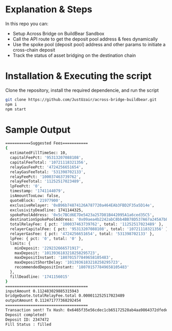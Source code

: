 # Explanation & Steps

In this repo you can:

- Setup Across Bridge on BuildBear Sandbox
- Call the API route to get the deposit pool address & fees dynamically
- Use the spoke pool (deposit pool) address and other params to initiate a cross-chain deposit
- Track the status of asset bridging on the destination chain

# Installation & Executing the script

Clone the repository, install the required dependencie, and run the script

```bash
git clone https://github.com/JustUzair/across-bridge-buildbear.git
npm i
npm start
```

# Sample Output

```bash
===========Suggested Fees===========
{
  estimatedFillTimeSec: 10,
  capitalFeePct: '95313207088108',
  capitalFeeTotal: '10721118321356',
  relayGasFeePct: '4724256651654',
  relayGasFeeTotal: '531398702133',
  relayFeePct: '100037463739762',
  relayFeeTotal: '11252517023489',
  lpFeePct: '0',
  timestamp: '1741144079',
  isAmountTooLow: false,
  quoteBlock: '21977900',
  exclusiveRelayer: '0xB96b74874126A787720a464EAb3FBD2F35a5D14e',
  exclusivityDeadline: 1741144325,
  spokePoolAddress: '0x5c7BCd6E7De5423a257D81B442095A1a6ced35C5',
  destinationSpokePoolAddress: '0x09aea4b2242abC8bb4BB78D537A67a245A7bEC64',
  totalRelayFee: { pct: '100037463739762', total: '11252517023489' },
  relayerCapitalFee: { pct: '95313207088108', total: '10721118321356' },
  relayerGasFee: { pct: '4724256651654', total: '531398702133' },
  lpFee: { pct: '0', total: '0' },
  limits: {
    minDeposit: '229232666571917',
    maxDeposit: '1013936183218258295723',
    maxDepositInstant: '180701577849658105483',
    maxDepositShortDelay: '1013936183218258295723',
    recommendedDepositInstant: '180701577849658105483'
  },
  fillDeadline: '1741156015'
}
====================================
inputAmount 0.112483029885315943
bridgeQuote.totalRelayFee.total 0.000011252517023489
outputAmount 0.112471777368292454
====================================
Transaction sent! Tx Hash: 0x6465f35e56cdec1cb65172528ab4aa9864372dfede5077b4b57d8e47b9946dbe
Deposit completed!
Deposit ID: 2347472
Fill Status : filled
```
